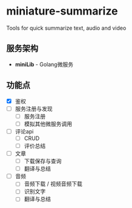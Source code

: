 # miniature-summarize
Tools for quick summarize text, audio and video

## 服务架构
- **miniLib** - Golang微服务

## 功能点
- [x] 鉴权
- [ ] 服务注册与发现
    - [ ] 服务注册
    - [ ] 模拟其他微服务调用
- [ ] 评论api
    - [ ] CRUD
    - [ ] 评价总结
- [ ] 文章
    - [ ] 下载保存与查询
    - [ ] 翻译与总结
- [ ] 音频
    - [ ] 音频下载 / 视频音频下载
    - [ ] 识别文字
    - [ ] 翻译与总结
